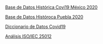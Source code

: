 [Base de Datos Histórica Covi19 México 2020](https://drive.google.com/file/d/1XqU_0XHLy1DXqx8Iw_sIMiB_WF9PL4B6/view?usp=sharing)

[Base de Datos Históroca Puebla 2020](https://drive.google.com/file/d/1Q0ghcustRZhZLojTQ7lVXH_4Rm596rCS/view?usp=sharing)

[Diccionario de Datos Covid19](https://drive.google.com/drive/folders/1mV06RaXMXuRLXPrYn-OtjP8SYSOeWN6G?usp=sharing)

[Análisis ISO/IEC 25012](https://docs.google.com/spreadsheets/d/1NKREVEWeQxHn9AYQHmEdfbBbsX-KHuGSxhpWnCZ5zyE/edit?usp=sharing)

